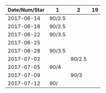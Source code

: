 Date/Num/Star   | 1      | 2      | 19     |
----------------|--------|--------|--------|
2017-06-14      | 90/2.5 |        |        |
2017-06-18      | 90/2.5 |        |        |
2017-06-22      | 90/3.5 |        |        | 
2017-06-25      |        |        |        |
2017-06-28      | 90/3.5 |        |        |
2017-07-02      |        | 90/2.5 |        |
2017-07-05      | 90/4   |        |        |
2017-07-09      |        | 90/3   |        |
2017-07-12      | 90/    |        |        |
